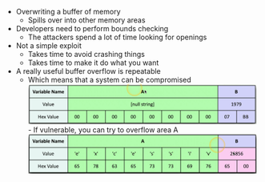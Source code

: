 - Overwriting a buffer of memory
	- Spills over into other memory areas
- Developers need to perform bounds checking
	- The attackers spend a lot of time looking for openings
- Not a simple exploit
	- Takes time to avoid crashing things
	- Takes time to make it do what you want
- A really useful buffer overflow is repeatable
	- Which means that a system can be compromised
![](Images/Pasted%20image%2020231202031042.png)	- If vulnerable, you can try to overflow area A
![](Images/Pasted%20image%2020231202031127.png)
